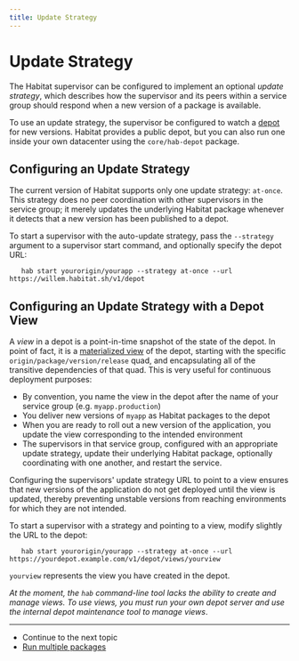 ```yaml
---
title: Update Strategy
---
```


# Update Strategy

The Habitat supervisor can be configured to implement an optional _update strategy_, which describes how the supervisor and its peers within a service group should respond when a new version of a package is available.

To use an update strategy, the supervisor be configured to watch a [depot](/docs/concepts-depot) for new versions. Habitat provides a public depot, but you can also run one inside your own datacenter using the `core/hab-depot` package.

## Configuring an Update Strategy

The current version of Habitat supports only one update strategy: `at-once`. This strategy does no peer coordination with other supervisors in the service group; it merely updates the underlying Habitat package whenever it detects that a new version has been published to a depot.

To start a supervisor with the auto-update strategy, pass the `--strategy` argument to a supervisor start command, and optionally specify the depot URL:

       hab start yourorigin/yourapp --strategy at-once --url https://willem.habitat.sh/v1/depot

## Configuring an Update Strategy with a Depot View

A _view_ in a depot is a point-in-time snapshot of the state of the depot. In point of fact, it is a [materialized view](https://en.wikipedia.org/wiki/Materialized_view) of the depot, starting with the specific `origin/package/version/release` quad, and encapsulating all of the transitive dependencies of that quad. This is very useful for continuous deployment purposes:

* By convention, you name the view in the depot after the name of your service group (e.g. `myapp.production`)
* You deliver new versions of `myapp` as Habitat packages to the depot
* When you are ready to roll out a new version of the application, you update the view corresponding to the intended environment
* The supervisors in that service group, configured with an appropriate update strategy, update their underlying Habitat package, optionally coordinating with one another, and restart the service.

Configuring the supervisors'  update strategy URL to point to a view ensures that new versions of the application do not get deployed until the view is updated, thereby preventing unstable versions from reaching environments for which they are not intended.

To start a supervisor with a strategy and pointing to a view, modify slightly the URL to the depot:

       hab start yourorigin/yourapp --strategy at-once --url https://yourdepot.example.com/v1/depot/views/yourview

`yourview` represents the view you have created in the depot.

_At the moment, the `hab` command-line tool lacks the ability to create and manage views. To use views, you must run your own depot server and use the internal depot maintenance tool to manage views_.

<hr>
<ul class="main-content--link-nav">
  <li>Continue to the next topic</li>
  <li><a href="/docs/run-packages-director">Run multiple packages</a></li>
</ul>
